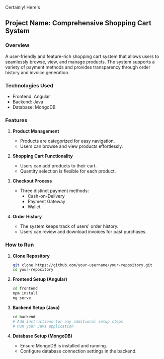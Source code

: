 Certainly! Here's 

## Project Name: Comprehensive Shopping Cart System

### Overview
A user-friendly and feature-rich shopping cart system that allows users to seamlessly browse, view, and manage products. The system supports a variety of payment methods and provides transparency through order history and invoice generation.

### Technologies Used
- Frontend: Angular
- Backend: Java
- Database: MongoDB

### Features

1. **Product Management**
    - Products are categorized for easy navigation.
    - Users can browse and view products effortlessly.

2. **Shopping Cart Functionality**
    - Users can add products to their cart.
    - Quantity selection is flexible for each product.

3. **Checkout Process**
    - Three distinct payment methods:
        - Cash-on-Delivery
        - Payment Gateway
        - Wallet

4. **Order History**
    - The system keeps track of users' order history.
    - Users can review and download invoices for past purchases.

### How to Run

1. **Clone Repository**
    ```bash
    git clone https://github.com/your-username/your-repository.git
    cd your-repository
    ```

2. **Frontend Setup (Angular)**
    ```bash
    cd frontend
    npm install
    ng serve
    ```

3. **Backend Setup (Java)**
    ```bash
    cd backend
    # Add instructions for any additional setup steps
    # Run your Java application
    ```

4. **Database Setup (MongoDB)**
    - Ensure MongoDB is installed and running.
    - Configure database connection settings in the backend.
